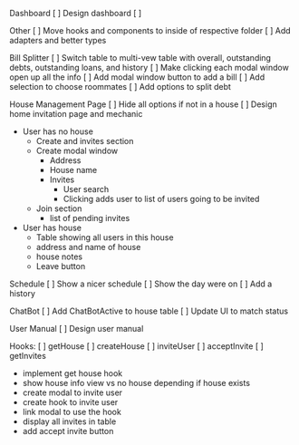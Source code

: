 Dashboard
[ ] Design dashboard
[ ]

Other
[ ] Move hooks and components to inside of respective folder
[ ] Add adapters and better types

Bill Splitter
[ ] Switch table to multi-vew table with overall, outstanding debts, outstanding loans, and history
[ ] Make clicking each modal window open up all the info
[ ] Add modal window button to add a bill
[ ] Add selection to choose roommates
[ ] Add options to split debt

House Management Page
[ ] Hide all options if not in a house
[ ] Design home invitation page and mechanic

- User has no house
  - Create and invites section
  - Create modal window
    - Address
    - House name
    - Invites
      - User search
      - Clicking adds user to list of users going to be invited
  - Join section
    - list of pending invites
- User has house
  - Table showing all users in this house
  - address and name of house
  - house notes
  - Leave button

Schedule
[ ] Show a nicer schedule
[ ] Show the day were on
[ ] Add a history

ChatBot
[ ] Add ChatBotActive to house table
[ ] Update UI to match status

User Manual
[ ] Design user manual

Hooks:
[ ] getHouse
[ ] createHouse
[ ] inviteUser
[ ] acceptInvite
[ ] getInvites

- implement get house hook
- show house info view vs no house depending if house exists
- create modal to invite user
- create hook to invite user
- link modal to use the hook
- display all invites in table
- add accept invite button
